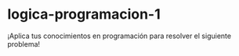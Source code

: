 # logica-programacion-1
¡Aplica tus conocimientos en programación para resolver el siguiente problema!

